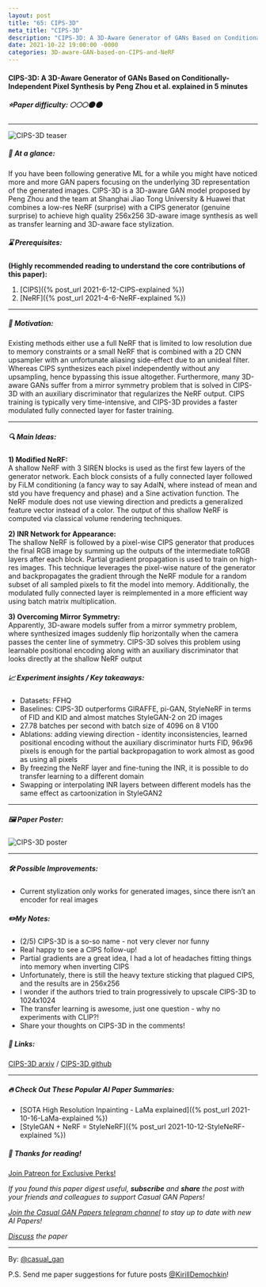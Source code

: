 ```yaml
---
layout: post
title: "65: CIPS-3D"
meta_title: "CIPS-3D"
description: "CIPS-3D: A 3D-Aware Generator of GANs Based on Conditionally-Independent Pixel Synthesis by Peng Zhou et al. explained in 5 minutes"
date: 2021-10-22 19:00:00 -0000
categories: 3D-aware-GAN-based-on-CIPS-and-NeRF
---
```


#### CIPS-3D: A 3D-Aware Generator of GANs Based on Conditionally-Independent Pixel Synthesis by Peng Zhou et al. explained in 5 minutes

##### ⭐️Paper difficulty: 🌕🌕🌕🌑🌑

***

![CIPS-3D teaser](/assets/images/cips3d_teaser.gif "CIPS-3D Teaser")

##### 🎯 At a glance:

If you have been following generative ML for a while you might have noticed more and more GAN papers focusing on the underlying 3D representation of the generated images. CIPS-3D is a 3D-aware GAN model proposed by Peng Zhou and the team at Shanghai Jiao Tong University & Huawei that combines a low-res NeRF (surprise) with a CIPS generator (genuine surprise) to achieve high quality 256x256 3D-aware image synthesis as well as transfer learning and 3D-aware face stylization.

##### ⌛️ Prerequisites:

**(Highly recommended reading to understand the core contributions of this paper):**  
1) [CIPS]({% post_url 2021-6-12-CIPS-explained %})  
2) [NeRF]({% post_url 2021-4-6-NeRF-explained %})

***

##### 🚀 Motivation:

Existing methods either use a full NeRF that is limited to low resolution due to memory constraints or a small NeRF that is combined with a 2D CNN upsampler with an unfortunate aliasing side-effect due to an unideal filter. Whereas CIPS synthesizes each pixel independently without any upsampling, hence bypassing this issue altogether. Furthermore, many 3D-aware GANs suffer from a mirror symmetry problem that is solved in CIPS-3D with an auxiliary discriminator that regularizes the NeRF output. CIPS training is typically very time-intensive, and CIPS-3D provides a faster modulated fully connected layer for faster training.

***

##### 🔍 Main Ideas:

**1) Modified NeRF:**  
A shallow NeRF with 3 SIREN blocks is used as the first few layers of the generator network. Each block consists of a fully connected layer followed by FiLM conditioning (a fancy way to say AdaIN, where instead of mean and std you have frequency and phase) and a Sine activation function. The NeRF module does not use viewing direction and predicts a generalized feature vector instead of a color. The output of this shallow NeRF is computed via classical volume rendering techniques.

**2) INR Network for Appearance:**  
The shallow NeRF is followed by a pixel-wise CIPS generator that produces the final RGB image by summing up the outputs of the intermediate toRGB layers after each block. Partial gradient propagation is used to train on high-res images. This technique leverages the pixel-wise nature of the generator and backpropagates the gradient through the NeRF module for a random subset of all sampled pixels to fit the model into memory. Additionally, the modulated fully connected layer is reimplemented in a more efficient way using batch matrix multiplication.

**3) Overcoming Mirror Symmetry:**  
Apparently, 3D-aware models suffer from a mirror symmetry problem, where synthesized images suddenly flip horizontally when the camera passes the center line of symmetry. CIPS-3D solves this problem using learnable positional encoding along with an auxiliary discriminator that looks directly at the shallow NeRF output

##### 📈 Experiment insights / Key takeaways:

- Datasets: FFHQ
- Baselines: CIPS-3D outperforms GIRAFFE, pi-GAN, StyleNeRF in terms of FID and KID and almost matches StyleGAN-2 on 2D images
- 27.78 batches per second with batch size of 4096 on 8 V100
- Ablations: adding viewing direction - identity inconsistencies, learned positional encoding without the auxiliary discriminator hurts FID, 96x96 pixels is enough for the partial backpropagation to work almost as good as using all pixels
- By freezing the NeRF layer and fine-tuning the INR, it is possible to do transfer learning to a different domain
- Swapping or interpolating INR layers between different models has the same effect as cartoonization in StyleGAN2

***

##### 🖼️ Paper Poster:

![CIPS-3D poster](/assets/images/cips3d.jpg "CIPS-3D Paper Poster")

***

##### 🛠 Possible Improvements:

- Current stylization only works for generated images, since there isn’t an encoder for real images

##### ✏️My Notes:

- (2/5) CIPS-3D is a so-so name - not very clever nor funny 
- Real happy to see a CIPS follow-up!
- Partial gradients are a great idea, I had a lot of headaches fitting things into memory when inverting CIPS
- Unfortunately, there is still the heavy texture sticking that plagued CIPS, and the results are in 256x256
- I wonder if the authors tried to train progressively to upscale CIPS-3D to 1024x1024
- The transfer learning is awesome, just one question - why no experiments with CLIP?!
- Share your thoughts on CIPS-3D in the comments!

##### 🔗 Links:
[CIPS-3D arxiv](https://arxiv.org/pdf/2110.09788.pdf) / [CIPS-3D github](https://github.com/PeterouZh/CIPS-3D)

***

##### 🔥 Check Out These Popular AI Paper Summaries:  
- [SOTA High Resolution Inpainting - LaMa explained]({% post_url 2021-10-16-LaMa-explained %})
- [StyleGAN + NeRF = StyleNeRF]({% post_url 2021-10-12-StyleNeRF-explained %})  

##### 👋 Thanks for reading!
<a href="https://www.patreon.com/bePatron?u=53448948" data-patreon-widget-type="become-patron-button">Join Patreon for Exclusive Perks!</a><script async src="https://c6.patreon.com/becomePatronButton.bundle.js"></script>

*If you found this paper digest useful, **subscribe** and **share** the post with your friends and colleagues to support Casual GAN Papers!*

*[Join the Casual GAN Papers telegram channel](https://t.me/joinchat/KeutnzlvetRkZGZi) to stay up to date with new AI Papers!*

*[Discuss](https://t.me/casual_gans_chat) the paper*

***

By: [@casual_gan](https://t.me/joinchat/KeutnzlvetRkZGZi)

P.S. Send me paper suggestions for future posts
[@KirillDemochkin](mailto:kdemochkin@gmail.com)!
